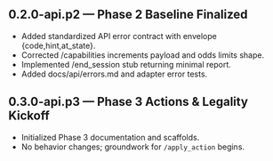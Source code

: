 ## 0.2.0-api.p2 — Phase 2 Baseline Finalized
- Added standardized API error contract with envelope {code,hint,at_state}.
- Corrected /capabilities increments payload and odds limits shape.
- Implemented /end_session stub returning minimal report.
- Added docs/api/errors.md and adapter error tests.

## 0.3.0-api.p3 — Phase 3 Actions & Legality Kickoff
- Initialized Phase 3 documentation and scaffolds.
- No behavior changes; groundwork for `/apply_action` begins.
